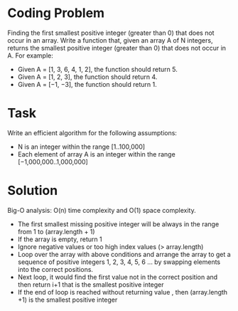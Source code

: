 # Coding Problem
Finding the first smallest positive integer (greater than 0) that does not occur in an array.
Write a function that, given an array A of N integers, returns the smallest positive integer (greater than 0) that does not occur in A. For example: 
- Given A = [1, 3, 6, 4, 1, 2], the function should return 5.
- Given A = [1, 2, 3], the function should return 4.
- Given A = [−1, −3], the function should return 1.
# Task
Write an efficient algorithm for the following assumptions:
- N is an integer within the range [1..100,000]
- Each element of array A is an integer within the range [−1,000,000..1,000,000]
# Solution
Big-O analysis: O(n) time complexity and O(1) space complexity.
  - The first smallest missing positive integer will be always in the range from 1 to (array.length + 1)
  - If the array is empty, return 1
  - Ignore negative values or too high index values (> array.length)
  - Loop over the array with above conditions and arrange the array to get a sequence of positive integers 1, 2, 3, 4, 5, 6 ... by swapping elements into the correct positions.
  - Next loop, it would find the first value not in the correct position and then return i+1 that is the smallest positive integer
  - If the end of loop is reached without returning value , then (array.length +1) is the smallest positive integer
